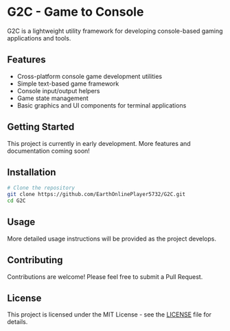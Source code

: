 # G2C - Game to Console

G2C is a lightweight utility framework for developing console-based gaming applications and tools.

## Features

- Cross-platform console game development utilities
- Simple text-based game framework
- Console input/output helpers
- Game state management
- Basic graphics and UI components for terminal applications

## Getting Started

This project is currently in early development. More features and documentation coming soon!

## Installation

```bash
# Clone the repository
git clone https://github.com/EarthOnlinePlayer5732/G2C.git
cd G2C
```

## Usage

More detailed usage instructions will be provided as the project develops.

## Contributing

Contributions are welcome! Please feel free to submit a Pull Request.

## License

This project is licensed under the MIT License - see the [LICENSE](LICENSE) file for details.